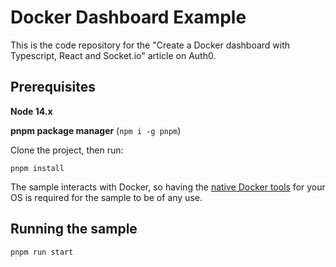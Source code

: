 # Docker Dashboard Example

This is the code repository for the "Create a Docker dashboard with Typescript, React and Socket.io" article on Auth0.

## Prerequisites

**Node 14.x**

**pnpm package manager** (`npm i -g pnpm`)

Clone the project, then run:

```
pnpm install
```

The sample interacts with Docker, so having the [native Docker tools](https://www.docker.com/) for your OS is required
for the sample to be of any use.

## Running the sample

```
pnpm run start
```
